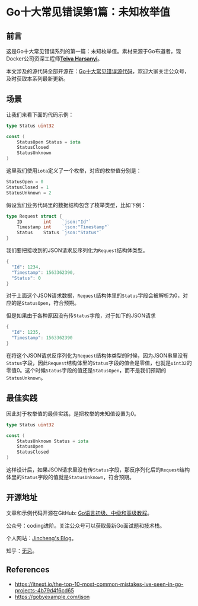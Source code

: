 # Go十大常见错误第1篇：未知枚举值

## 前言

这是Go十大常见错误系列的第一篇：未知枚举值。素材来源于Go布道者，现Docker公司资深工程师[**Teiva Harsanyi**](https://teivah.medium.com/)。

本文涉及的源代码全部开源在：[Go十大常见错误源代码](https://github.com/jincheng9/go-tutorial/tree/main/workspace/senior/p28)，欢迎大家关注公众号，及时获取本系列最新更新。



## 场景

让我们来看下面的代码示例：

```go
type Status uint32

const (
	StatusOpen Status = iota
	StatusClosed
	StatusUnknown
)
```

这里我们使用`iota`定义了一个枚举，对应的枚举值分别是：

```go
StatusOpen = 0
StatusClosed = 1
StatusUnknown = 2
```

假设我们业务代码里的数据结构包含了枚举类型，比如下例：

```go
type Request struct {
	ID        int    `json:"Id"`
	Timestamp int    `json:"Timestamp"`
	Status    Status `json:"Status"`
}
```

我们要把接收到的JSON请求反序列化为`Request`结构体类型。

```go
{
  "Id": 1234,
  "Timestamp": 1563362390,
  "Status": 0
}
```

对于上面这个JSON请求数据，`Request`结构体里的`Status`字段会被解析为0，对应的是`StatusOpen`，符合预期。

但是如果由于各种原因没有传`Status`字段，对于如下的JSON请求

```go
{
  "Id": 1235,
  "Timestamp": 1563362390
}
```

在将这个JSON请求反序列化为`Request`结构体类型的时候，因为JSON串里没有`Status`字段，因此`Request`结构体里的`Status`字段的值会是零值，也就是`uint32`的零值0。这个时候`Status`字段的值还是`StatusOpen`，而不是我们预期的`StatusUnknown`。



## 最佳实践

因此对于枚举值的最佳实践，是把枚举的未知值设置为0。

```go
type Status uint32

const (
	StatusUnknown Status = iota
	StatusOpen
	StatusClosed
)
```

这样设计后，如果JSON请求里没有传`Status`字段，那反序列化后的`Request`结构体里的`Status`字段的值就是`StatusUnknown`，符合预期。



## 开源地址

文章和示例代码开源在GitHub: [Go语言初级、中级和高级教程](https://github.com/jincheng9/go-tutorial)。

公众号：coding进阶。关注公众号可以获取最新Go面试题和技术栈。

个人网站：[Jincheng's Blog](https://jincheng9.github.io/)。

知乎：[无忌](https://www.zhihu.com/people/thucuhkwuji)。



## References

* https://itnext.io/the-top-10-most-common-mistakes-ive-seen-in-go-projects-4b79d4f6cd65
* https://gobyexample.com/json